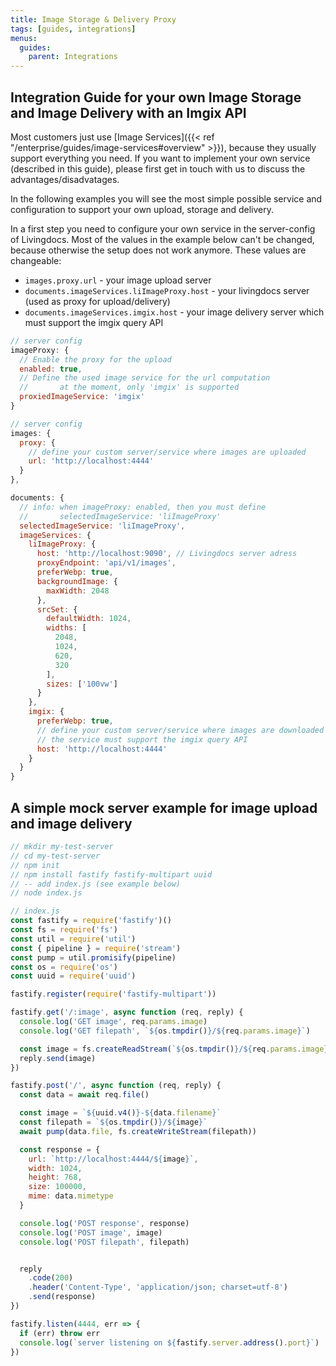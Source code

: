 ```yaml
---
title: Image Storage & Delivery Proxy
tags: [guides, integrations]
menus:
  guides:
    parent: Integrations
---
```


## Integration Guide for your own Image Storage and Image Delivery with an Imgix API

Most customers just use [Image Services]({{< ref "/enterprise/guides/image-services#overview" >}}), because they usually support everything you need. If you want to implement your own service (described in this guide), please first get in touch with us to discuss the advantages/disadvatages.

In the following examples you will see the most simple possible service and configuration to support your own upload, storage and delivery.

In a first step you need to configure your own service in the server-config of Livingdocs. Most of the values in the example below can't be changed, because otherwise the setup does not work anymore.
These values are changeable:
- `images.proxy.url` - your image upload server
- `documents.imageServices.liImageProxy.host` - your livingdocs server (used as proxy for upload/delivery)
- `documents.imageServices.imgix.host` - your image delivery server which must support the imgix query API

```js
// server config
imageProxy: {
  // Enable the proxy for the upload
  enabled: true,
  // Define the used image service for the url computation
  //       at the moment, only 'imgix' is supported
  proxiedImageService: 'imgix'
}

// server config
images: {
  proxy: {
    // define your custom server/service where images are uploaded
    url: 'http://localhost:4444'
  }
},

documents: {
  // info: when imageProxy: enabled, then you must define
  //       selectedImageService: 'liImageProxy'
  selectedImageService: 'liImageProxy',
  imageServices: {
    liImageProxy: {
      host: 'http://localhost:9090', // Livingdocs server adress
      proxyEndpoint: 'api/v1/images',
      preferWebp: true,
      backgroundImage: {
        maxWidth: 2048
      },
      srcSet: {
        defaultWidth: 1024,
        widths: [
          2048,
          1024,
          620,
          320
        ],
        sizes: ['100vw']
      }
    },
    imgix: {
      preferWebp: true,
      // define your custom server/service where images are downloaded
      // the service must support the imgix query API
      host: 'http://localhost:4444'
    }
  }
}
```

## A simple mock server example for image upload and image delivery

```js
// mkdir my-test-server
// cd my-test-server
// npm init
// npm install fastify fastify-multipart uuid
// -- add index.js (see example below)
// node index.js

// index.js
const fastify = require('fastify')()
const fs = require('fs')
const util = require('util')
const { pipeline } = require('stream')
const pump = util.promisify(pipeline)
const os = require('os')
const uuid = require('uuid')

fastify.register(require('fastify-multipart'))

fastify.get('/:image', async function (req, reply) {
  console.log('GET image', req.params.image)
  console.log('GET filepath', `${os.tmpdir()}/${req.params.image}`)

  const image = fs.createReadStream(`${os.tmpdir()}/${req.params.image}`)
  reply.send(image)
})

fastify.post('/', async function (req, reply) {
  const data = await req.file()

  const image = `${uuid.v4()}-${data.filename}`
  const filepath = `${os.tmpdir()}/${image}`
  await pump(data.file, fs.createWriteStream(filepath))

  const response = {
    url: `http://localhost:4444/${image}`,
    width: 1024,
    height: 768,
    size: 100000,
    mime: data.mimetype
  }

  console.log('POST response', response)
  console.log('POST image', image)
  console.log('POST filepath', filepath)


  reply
    .code(200)
    .header('Content-Type', 'application/json; charset=utf-8')
    .send(response)
})

fastify.listen(4444, err => {
  if (err) throw err
  console.log(`server listening on ${fastify.server.address().port}`)
})
```